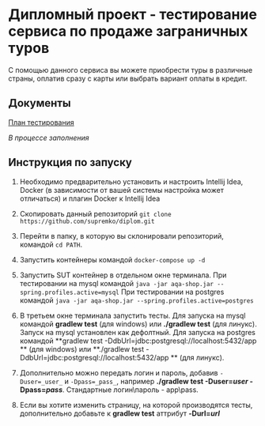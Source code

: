 # Дипломный проект - тестирование сервиса по продаже заграничных туров

С помощью данного сервиса вы можете приобрести туры в различные страны, оплатив сразу с карты или выбрать вариант оплаты в кредит.

## Документы
[План тестирования](/Documents/PLAN.md)

*В процессе заполнения*


## Инструкция по запуску

1. Необходимо предварительно установить и настроить Intellij Idea, Docker (в зависимости от вашей системы настройка может отличаться) и плагин Docker к Intellij Idea

2. Скопировать данный репозиторий `git clone https://github.com/supremko/diplom.git`

3. Перейти в папку, в которую вы склонировали репозиторий, командой `cd PATH`.

4. Запустить контейнеры командой `docker-compose up -d`

5. Запустить SUT контейнер в отдельном окне терминала. При тестировании на mysql командой `java -jar aqa-shop.jar --spring.profiles.active=mysql`
При тестировании на postgres командой `java -jar aqa-shop.jar --spring.profiles.active=postgres`

6. В третьем окне терминала запустить тесты. 
Для запуска на mysql командой **gradlew test** (для windows) или **./gradlew test** (для линукс). Запуск на mysql установлен как дефолтный. 
Для запуска на postgres командой **gradlew test -DdbUrl=jdbc:postgresql://localhost:5432/app
** (для windows) или **./gradlew test -DdbUrl=jdbc:postgresql://localhost:5432/app
** (для линукс). 

7. Дополнительно можно передать логин и пароль, добавив `-Duser=_user_` и `-Dpass=_pass_`, например **./gradlew test -Duser=_user_ -Dpass=_pass_**. Стандартные логин\пароль - app\pass.

8. Если вы хотите изменить страницу, на которой производятся тесты, дополнительно добавьте к **gradlew test** аттрибут **-Durl=_url_**

